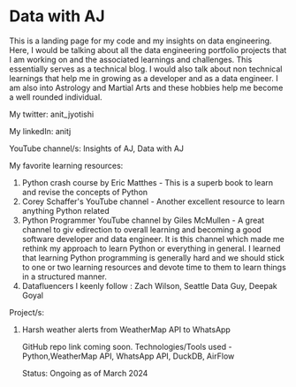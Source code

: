 # Data with AJ
This is a landing page for my code and my insights on data engineering. Here, I would be talking about all the data engineering portfolio projects that I am working on and the associated learnings and challenges. This essentially serves as a technical blog. I would also talk about non technical learnings that help me in growing as a developer and as a data engineer. I am also into Astrology and Martial Arts and these hobbies help me become a well rounded individual.

My twitter: anit_jyotishi

My linkedIn: anitj

YouTube channel/s: Insights of AJ, Data with AJ


My favorite learning resources:
1. Python crash course by Eric Matthes - This is a superb book to learn and revise the concepts of Python
2. Corey Schaffer's YouTube channel - Another excellent resource to learn anything Python related
3. Python Programmer YouTube channel by Giles McMullen - A great channel to giv edirection to overall learning and becoming a good software developer and data engineer. It is this channel which made me rethink my approach to learn Python or everything in general. I learned that learning Python programming is generally hard and we should stick to one or two learning resources and devote time to them to learn things in a structured manner.
4. Datafluencers I keenly follow : Zach Wilson, Seattle Data Guy, Deepak Goyal

Project/s:
1. Harsh weather alerts from WeatherMap API to WhatsApp

   GitHub repo link coming soon.
   Technologies/Tools used - Python,WeatherMap API, WhatsApp API, DuckDB, AirFlow

   Status: Ongoing as of March 2024

